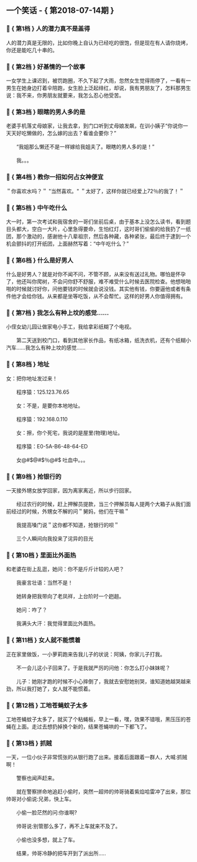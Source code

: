 ## 一个笑话 - { 第2018-07-14期 }
</hr>

### :jack_o_lantern: { 第1档 } 人的潜力真不是盖得
人的潜力真是无限的，比如你晚上自认为已经吃的很饱，但是现在有人请你烧烤，你还是能吃几十串的。


### :jack_o_lantern: { 第2档 } 好基情的一个故事
一女学生上课迟到，被罚跑圈，不久下起了大雨，忽然女生觉得雨停了，一看有一男生在她身边打着伞陪跑，女生脸上泛起绯红，却说，我有男朋友了，怎料那男生说：我不来，你男朋友就要来，我怎么忍心他受苦。


### :jack_o_lantern: { 第3档 } 眼瞎的男人多的是
老婆手机落丈母娘家，让我去拿，到门口听到丈母娘发飙，在训小姨子“你说你一天天好吃懒做的，怎么嫁的出去？看谁会要你？”<br/><br/>　　“我姐那么懒还不是一样嫁给我姐夫了。眼瞎的男人多的是！”<br/><br/>　　我。。。


### :jack_o_lantern: { 第4档 } 教你一招如何占女神便宜
＂你喜欢水吗？＂ &quot;当然喜欢。&quot; ＂太好了，这样你就已经爱上72％的我了！＂


### :jack_o_lantern: { 第5档 } 中午吃什么
大一时，第一次考试和我宿舍的一哥们坐前后桌，由于基本上没怎么读书，看到题目头都大，空白一大片，心里急得要命，生怕红灯，这时哥们偷偷的给我扔了一纸团，那个激动的，感谢他十八辈祖宗，然后各种藏，各种紧张，最后终于逮到一个机会颤抖的打开纸团，上面赫然写着：“中午吃什么？”


### :jack_o_lantern: { 第6档 } 什么是好男人
什么是好男人？就是对你不闻不问，不管不顾，从来没有送过礼物。哪怕是怀孕了，他还叫你爬树，不会问你舒不舒服，难不难受什么时候去医院检查。他想啪啪啪的时候就讨好你，问他要钱的时候就会说没钱。其实他有钱，你要逼他或者有条件他才会给你钱。从来都是坐等吃饭，从不会帮忙。这样的好男人你值得拥有。


### :jack_o_lantern: { 第7档 } 我怎么有种上坟的感觉……
小侄女幼儿园让做家电小手工，我给拿彩纸糊了个电视。<br/><br/>　　第二天送到校门口，看到其他家长作品，有纸冰箱，纸洗衣机，还有个纸糊小汽车……我怎么有种上坟的感觉……


### :jack_o_lantern: { 第8档 } 地址
女：把你地址发过来！<br/><br/>　　程序猿：125.123.76.65<br/><br/>　　女：不是，是要你本地地址。<br/><br/>　　程序猿：192.168.0.110<br/><br/>　　女：擦，你个死宅，我说的是屋里(物理)地址。<br/><br/>　　程序猿：E0-5A-B6-48-64-ED<br/><br/>　　女@#$@#$％@#$ 吐血中。。。


### :jack_o_lantern: { 第9档 } 抢银行的
一天接外甥女放学回家，因为离家离近，所以步行回家。<br/><br/>　　经过农行的时候，赶上押解员提款，当三个押解员每人提两个大箱子从我们面前经过的时候，外甥女不解的问＂舅妈，他们在干嘛＂<br/><br/>　　我提高嗓门说＂这你都不知道，抢银行的呗＂<br/><br/>　　三个人瞬间向我投来了诧异的目光


### :jack_o_lantern: { 第10档 } 里面比外面热
和老婆在街上乱逛，她问：你不是斤斤计较的人吧？<br/><br/>　　我豪言壮语：当然不是！<br/><br/>　　她转身把我带向了老凤祥，上台阶时一个趔趄。<br/><br/>　　她问：咋了？<br/><br/>　　我满头大汗：我觉得里面比外面热。


### :jack_o_lantern: { 第11档 } 女人就不能惯着
正在家里做饭，一小萝莉跑来告我儿子的状说：阿姨，你家儿子打我。<br/><br/>　　不一会儿这小子回来了。于是我就严厉的问他：你怎么打小妹妹呢？<br/><br/>　　儿子：她刚才跑的时候不小心摔倒了，我就去安慰她别哭，谁知道她越哭越来劲，所以我打她了，女人就不能惯着。


### :jack_o_lantern: { 第12档 } 工地苍蝇蚊子太多
工地苍蝇蚊子太多了，就买了个粘蝇板，早上一看，嘿，效果不错哦，黑压压的苍蝇在上面。走过去想扔掉换个新的，结果苍蝇哄的一下都飞了。


### :jack_o_lantern: { 第13档 } 抓贼
一天，一位小伙子非常慌张的从银行跑了出来。接着后面跟着一群人，大喊:抓贼啊！<br/><br/>　　警察也闻声赶来。<br/><br/>　　就在警察拼命地追赶小偷时，突然一超帅的帅哥骑着紫焰哈雷冲了出来，那位帅哥对小偷说:兄弟，快上车。<br/><br/>　　小偷一脸茫然的问:你谁啊?<br/><br/>　　帅哥说:别管那么多了，再不上车就来不及了。<br/><br/>　　小偷也没多想，就上了车。<br/><br/>　　结果，帅哥冷静的把车开到了派出所.....

